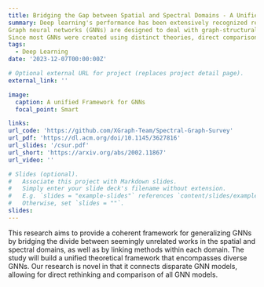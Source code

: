 ```yaml
---
title: Bridging the Gap between Spatial and Spectral Domains - A Unified Framework for Graph Neural Networks
summary: Deep learning's performance has been extensively recognized recently. 
Graph neural networks (GNNs) are designed to deal with graph-structural data that classical deep learning does not easily manage.
Since most GNNs were created using distinct theories, direct comparisons are impossible. Prior research has primarily concentrated on categorizing existing models, with little attention paid to their intrinsic connections. The purpose of this study is to establish a unified framework that integrates GNNs based on spectral graph and approximation theory. The framework incorporates a strong integration between spatial- and spectral-based GNNs while tightly associating approaches that exist within each respective domain.
tags:
  - Deep Learning
date: '2023-12-07T00:00:00Z'

# Optional external URL for project (replaces project detail page).
external_link: ''

image:
  caption: A unified Framework for GNNs
  focal_point: Smart

links:
url_code: 'https://github.com/XGraph-Team/Spectral-Graph-Survey'
url_pdf: 'https://dl.acm.org/doi/10.1145/3627816'
url_slides: '/csur.pdf'
url_short: 'https://arxiv.org/abs/2002.11867'
url_video: ''

# Slides (optional).
#   Associate this project with Markdown slides.
#   Simply enter your slide deck's filename without extension.
#   E.g. `slides = "example-slides"` references `content/slides/example-slides.md`.
#   Otherwise, set `slides = ""`.
slides: 
---
```


This research aims to provide a coherent framework for generalizing GNNs by bridging the divide between seemingly unrelated works in the spatial and spectral domains, as well as by linking methods within each domain.
The study will build a unified theoretical framework that encompasses diverse GNNs. Our research is novel in that it connects disparate GNN models, allowing for direct rethinking and comparison of all GNN models.
